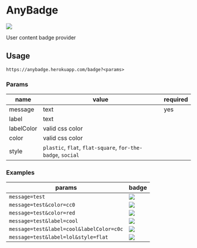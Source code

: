 # AnyBadge
![](https://anybadge.herokuapp.com/badge?label=create&message=your%20own%20badge)

User content badge provider

## Usage
`https://anybadge.herokuapp.com/badge?<params>`

### Params
name | value | required
--- | --- | ---
message | text | yes
label | text
labelColor | valid css color
color | valid css color
style | `plastic`, `flat`, `flat-square`, `for-the-badge`, `social`

### Examples
params | badge
--- | ---
`message=test` | ![](https://anybadge.herokuapp.com/badge?message=test)
`message=test&color=cc0` | ![](https://anybadge.herokuapp.com/badge?message=test&color=cc0)
`message=test&color=red` | ![](https://anybadge.herokuapp.com/badge?message=test&color=red)
`message=test&label=cool` | ![](https://anybadge.herokuapp.com/badge?message=test&label=cool)
`message=test&label=cool&labelColor=c0c` | ![](https://anybadge.herokuapp.com/badge?message=test&label=cool&labelColor=c0c)
`message=test&label=lol&style=flat` | ![](https://anybadge.herokuapp.com/badge?message=test&label=lol&style=social)
